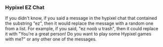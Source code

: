 ### Hypixel EZ Chat
If you didn't know, if you said a message in the hypixel chat that contained the substring "ez", then it would replace the message with a random one from a list.
For example, if you said, "ez noob u trash", then it could replace it with "You're a great person! Do you want to play some Hypixel games with me?" or any other one of the messages.